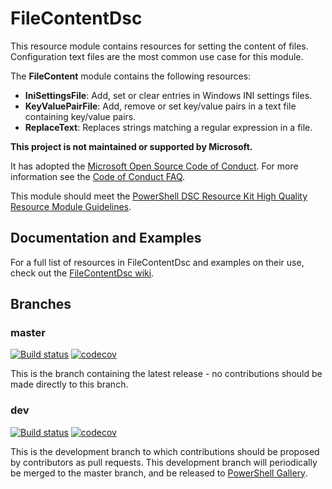 # FileContentDsc

This resource module contains resources for setting the content of files.
Configuration text files are the most common use case for this module.

The **FileContent** module contains the following resources:

- **IniSettingsFile**: Add, set or clear entries in Windows INI settings files.
- **KeyValuePairFile**: Add, remove or set key/value pairs in a text file containing
  key/value pairs.
- **ReplaceText**: Replaces strings matching a regular expression in a file.

**This project is not maintained or supported by Microsoft.**

It has adopted the [Microsoft Open Source Code of Conduct](https://opensource.microsoft.com/codeofconduct/).
For more information see the [Code of Conduct FAQ](https://opensource.microsoft.com/codeofconduct/faq/).

This module should meet the [PowerShell DSC Resource Kit High Quality Resource
Module Guidelines](https://github.com/PowerShell/DscResources/blob/master/HighQualityModuleGuidelines.md).

## Documentation and Examples

For a full list of resources in FileContentDsc and examples on their use, check out
the [FileContentDsc wiki](https://github.com/PlagueHO/FileContentDsc/wiki).

## Branches

### master

[![Build status](https://ci.appveyor.com/api/projects/status/b3vo36jocq0tvojw/branch/master?svg=true)](https://ci.appveyor.com/project/PlagueHO/filecontentdsc/branch/master)
[![codecov](https://codecov.io/gh/PowerShell/FileContentDsc/branch/master/graph/badge.svg)](https://codecov.io/gh/PlagueHO/FileContentDsc/branch/master)

This is the branch containing the latest release - no contributions should be made
directly to this branch.

### dev

[![Build status](https://ci.appveyor.com/api/projects/status/b3vo36jocq0tvojw/branch/dev?svg=true)](https://ci.appveyor.com/project/PlagueHO/filecontentdsc/branch/dev)
[![codecov](https://codecov.io/gh/PlagueHO/FileContentDsc/branch/dev/graph/badge.svg)](https://codecov.io/gh/PowerShell/FileContentDsc/branch/dev)

This is the development branch to which contributions should be proposed by contributors
as pull requests. This development branch will periodically be merged to the master
branch, and be released to [PowerShell Gallery](https://www.powershellgallery.com/).

